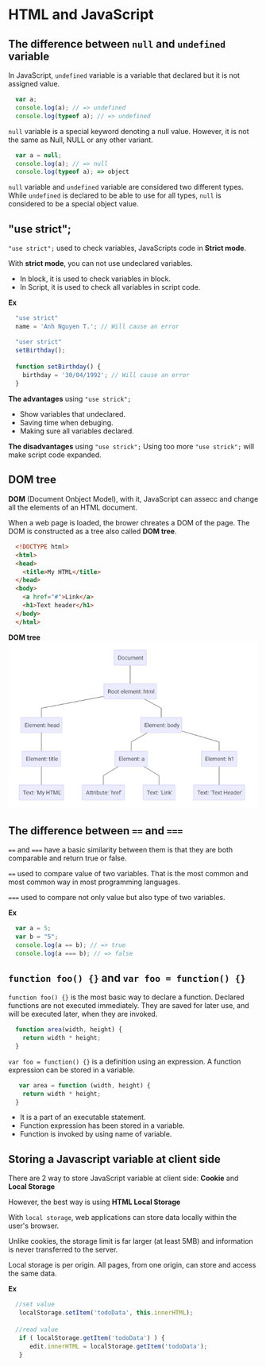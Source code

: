 # HTML and JavaScript
## The difference between `null` and `undefined` variable
In JavaScript, `undefined` variable is a variable that declared but it is not assigned value.
```js
  var a;
  console.log(a); // => undefined
  console.log(typeof a); // => undefined
```
`null` variable is a special keyword denoting a null value. However, it is not the same as Null, NULL or any other variant.
```js
  var a = null;
  console.log(a); // => null
  console.log(typeof a); => object
```
`null` variable and `undefined` variable are considered two different types. While `undefined` is declared to be able to use for all types, `null` is considered to be a special object value.

## "use strict";
`"use strict";` used to check variables, JavaScripts code in **Strict mode**.

With **strict mode**, you can not use undeclared variables.

- In block, it is used to check variables in block.
- In Script, it is used to check all variables in script code.

**Ex**
```js
  "use strict"
  name = 'Anh Nguyen T.'; // Will cause an error
```
```js
  "user strict"
  setBirthday();

  function setBirthday() {
    birthday = '30/04/1992'; // Will cause an error
  }
```

**The advantages** using `"use strick";`
- Show variables that undeclared.
- Saving time when debuging.
- Making sure all variables declared.

**The disadvantages** using `"use strick";`
Using too more `"use strick";` will make script code expanded.

## DOM tree
**DOM** (Document Onbject Model), with it, JavaScript can assecc and change all the elements of an HTML document.

When a web page is loaded, the brower chreates a DOM of the page. The DOM is constructed as a tree also called **DOM tree**.

```html
  <!DOCTYPE html>
  <html>
  <head>
    <title>My HTML</title>
  </head>
  <body>
    <a href="#">Link</a>
    <h1>Text header</h1>
  </body>
  </html>
```
**DOM tree**
![Example image](domtree.jpg)


## The difference between `==` and `===`
`==` and `===` have a basic similarity between them is that they are both comparable and return true or false.

`==` used to compare value of two variables. That is the most common and most common way in most programming languages.

`===` used to compare not only value but also type of two variables.

**Ex**
```js
  var a = 5;
  var b = "5";
  console.log(a == b); // => true
  console.log(a === b); // => false
```

## `function foo() {}` and `var foo = function() {}`
`function foo() {}` is the most basic way to declare a function. Declared functions are not executed immediately. They are saved for later use, and will be executed later, when they are invoked.
```js
  function area(width, height) {
    return width * height;
  }
```
`var foo = function() {}` is a definition using an expression. A function expression can be stored in a variable.
```js
   var area = function (width, height) {
    return width * height;
  }
```
- It is a part of an executable statement.
- Function expression has been stored in a variable.
- Function is invoked by using name of variable.

## Storing a Javascript variable at client side
There are 2 way to store JavaScript variable at client side: **Cookie** and **Local Storage**

However, the best way is using **HTML Local Storage**

With `local storage`, web applications can store data locally within the user's browser.

Unlike cookies, the storage limit is far larger (at least 5MB) and information is never transferred to the server.

Local storage is per origin. All pages, from one origin, can store and access the same data.

**Ex**
```js
  //set value
   localStorage.setItem('todoData', this.innerHTML);
   
  //read value
   if ( localStorage.getItem('todoData') ) {
      edit.innerHTML = localStorage.getItem('todoData'); 
   }
```